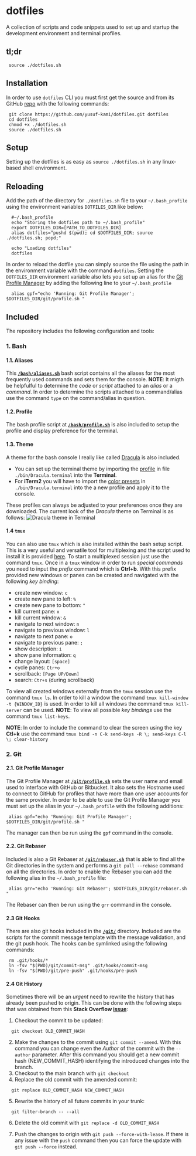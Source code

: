 # dotfiles
A collection of scripts and code snippets used to set up and startup the development environment and terminal profiles.

## tl;dr
```
 source ./dotfiles.sh
```

## Installation
In order to use `dotfiles` CLI you must first get the source and from its GitHub [repo](https://github.com/yusuf-kami/dotfiles) with the following commands:
```
 git clone https://github.com/yusuf-kami/dotfiles.git dotfiles
 cd dotfiles
 chmod +x ./dotfiles.sh
 source ./dotfiles.sh
```


## Setup
Setting up the dotfiles is as easy as `source ./dotfiles.sh` in any linux-based shell environment.


## Reloading
Add the path of the directory for `./dotfiles.sh` file to your `~/.bash_profile` using the environment variables `DOTFILES_DIR` like below:
```
  #~/.bash_profile
  echo "Storing the dotfiles path to ~/.bash_profile"
  export DOTFILES_DIR=[PATH_TO_DOTFILES_DIR]
  alias dotfiles="pushd $(pwd); cd $DOTFILES_DIR; source ./dotfiles.sh; popd;"

  echo "Loading dotfiles"
  dotfiles
```
In order to reload the dotfile you can simply source the file using the path in the environment variable with the command `dotfiles`.
Setting the `DOTFILES_DIR` environment variable also lets you set up an alias for the [Git Profile Manager](https://github.com/yusuf-kami/dotfiles/blob/master/git/profile.sh) by adding the following line to your `~/.bash_profile`
```
  alias gpf="echo 'Running: Git Profile Manager'; $DOTFILES_DIR/git/profile.sh "
```


## Included
The repository includes the following configuration and tools:
### 1. Bash
#### 1.1. Aliases
This **[`/bash/aliases.sh`](https://github.com/yusuf-kami/dotfiles/blob/master/bash/aliases.sh)** bash script contains all the aliases for the most frequently used commands and sets them for the console.
**NOTE**: It migth be helpfulful to determine the *code* or *script* attached to an *alias* or a *command*. In order to determine the scripts attached to a command/alias use the  command `type` on the command/alias in question.

#### 1.2. Profile
The bash profile script at **[`/bash/profile.sh`](https://github.com/yusuf-kami/dotfiles/blob/master/bash/profile.sh)** is also included to setup the profile and display preference for the terminal.

#### 1.3. Theme
A theme for the bash console I really like called [Dracula](https://draculatheme.com/) is also included.
- You can set up the terminal theme by importing the [profile](https://github.com/yusuf-kami/dotfiles/blob/master/bin/Dracula.terminal) in file `./bin/Dracula.terminal` into the **Terminal**.
- For **iTerm2** you will have to import the [color presets](https://github.com/yusuf-kami/dotfiles/blob/master/bin/Dracula.terminal) in `./bin/Dracula.terminal` into the a new profile and apply it to the console.

These profiles can always be adjusted to your preferences once they are downloaded. The current look of the *Dracula* theme on Terminal is as follows:
![Dracula theme in Terminal](https://github.com/yusuf-kami/dotfiles/blob/master/bin/Dracula.png)

#### 1.4 `tmux`
You can also use `tmux` which is also installed within the bash setup script. This is a very useful and versatile tool for multiplexing and the script used to install it is provided [here](https://gist.github.com/simme/1297707). To start a multiplexed session just use the command `tmux`.
Once in a `tmux` window in order to run *special commands* you need to input the *prefix* command which is **Ctrl+b**. With this prefix provided new windows or panes can be created and navigated with the following *key binding*:
- create new window: `c`
- create new pane to left: `%`
- create new pane to bottom: `"`
- kill current pane: `x`
- kill current window: `&`
- navigate to next window: `n`
- navigate to previous window: `l`
- navigate to next pane: `o`
- navigate to previous pane: `;`
- show description: `i`
- show pane information: `q`
- change layout: `[space]`
- cycle panes: `Ctr+o`
- scrollback: `[Page UP/Down]`
- search: `Ctr+s` (during scrollback)

To view all created windows externally from the `tmux` session use the command `tmux ls`. In order to kill a window the command `tmux kill-window -t {WINDOW_ID}` is used. In order to kill all windows the command `tmux kill-server` can be used.
**NOTE**: To view all possible *key bindings* use the command `tmux list-keys`.

**NOTE**: In order to include the command to clear the screen using the key **Ctl+k** use the command `tmux bind -n C-k send-keys -R \; send-keys C-l \; clear-history`

### 2. Git
#### 2.1. Git Profile Manager
The Git Profile Manager at **[`/git/profile.sh`](https://github.com/yusuf-kami/dotfiles/blob/master/git/profile.sh)** sets the user name and email used to interface with GitHub or Bitbucket. It also sets the Hostname used to connect to GitHub for profiles that have more than one user accounts for the same provider.
In order to be able to use the Git Profile Manager you must set up the alias in your `~/.bash_profile` with the following additions:
```~/.bash_profile
 alias gpf="echo 'Running: Git Profile Manager'; $DOTFILES_DIR/git/profile.sh "
```
The manager can then be run using the `gpf` command in the console.

#### 2.2. Git Rebaser
Included is also a Git Rebaser at **[`/git/rebaser.sh`](https://github.com/yusuf-kami/dotfiles/blob/master/git/rebaser.sh)** that is able to find all the Git directories in the system and performs a `git pull --rebase` command on all the directories.
In order to enable the Rebaser you can add the following alias in the `~/.bash_profile` file:
```~/.bash_profile
 alias grr="echo 'Running: Git Rebaser'; $DOTFILES_DIR/git/rebaser.sh "
```
The Rebaser can then be run using the `grr` command in the console.

#### 2.3 Git Hooks
There are also git hooks included in the **[`/git/`](https://github.com/yusuf-kami/dotfiles/blob/master/git/)** directory. Included are the scripts for the commit message template with the message validation, and the git push hook.
The hooks can be symlinked using the following commands:
```
 rm .git/hooks/*
 ln -fsv "$(PWD)/git/commit-msg" .git/hooks/commit-msg
 ln -fsv "$(PWD)/git/pre-push" .git/hooks/pre-push
```

#### 2.4 Git History
Sometimes there will be an *urgent* need to rewrite the history that has already been pushed to origin. This can be done with the following steps that was obtained from this **Stack Overflow [issue](https://stackoverflow.com/questions/3042437/change-commit-author-at-one-specific-commit)**:
1. Checkout the commit to be updated:
```
  git checkout OLD_COMMIT_HASH
```
2. Make the changes to the commit using `git commit --amend`. With this command you can change even the *Author* of the commit with the `--author` parameter. After this command you should get a new commit hash (NEW_COMMIT_HASH) identifying the introduced changes into the branch.
3. Checkout to the main branch with `git checkout`
4. Replace the old commit with the amended commit:
```
  git replace OLD_COMMIT_HASH NEW_COMMIT_HASH
```
5. Rewrite the history of all future commits in your trunk:
```
  git filter-branch -- --all
```
6. Delete the old commit with `git replace -d OLD_COMMIT_HASH`

7. Push the changes to origin with `git push --force-with-lease`. If there is any issue with the `push` command then you can force the update with `git push --force` instead.
